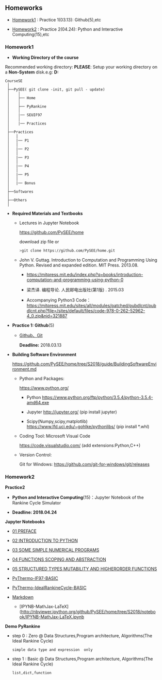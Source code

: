 ## Homeworks

* [Homework1](#homework1) : Practice 1(03.13): Github(5),etc

* [Homework2](#homework2) : Practice 2(04.24): Python and Interactive Computing(15),etc

### Homework1

* **Working Directory of the course**

Recommended working directory: **PLEASE**: Setup your working directory on a **Non-System** disk.e.g: **D:**

```
CourseSE
 │
 ├──PySEE( git clone -init, git pull - update)
 │    │
 │    ├── Home
 │    │      
 │    ├── PyRankine
 │    │        
 │    |── SEUIF97
 │    │
 │    |── Practices
 │        
 ├──Practices
 │   │ 
 │   |── P1
 │   │ 
 │   |── P2
 │   │ 
 │   |── P3
 │   │ 
 │   |── P4
 │   │ 
 │   |── P5
 │   │ 
 │   |── Bonus
 │
 ├──Softwares
 │
 ├──Others
 │

```

* **Required Materials and Textbooks**
 
  * Lectures in Jupyter Notebook

    https://github.com/PySEE/home 
    
    download zip file or 
    ```bash
    >git clone https://github.com/PySEE/home.git 
    ```

  * John V. Guttag. Introduction to Computation and Programming Using Python. Revised and expanded edition. MIT Press. 2013.08.
    
     * https://mitpress.mit.edu/index.php?q=books/introduction-computation-and-programming-using-python-0

     * 梁杰译. 编程导论. 人民邮电出版社(第1版) .  2015.03

     * Accompanying Python3 Code：https://mitpress.mit.edu/sites/all/modules/patched/pubdlcnt/pubdlcnt.php?file=/sites/default/files/code-978-0-262-52962-4_0.zip&nid=321887 

* **Practice 1: Github**(5)

  * [Github、Git](https://github.com/PySEE/Practices/tree/S2018/P1)

    **Deadline:** 2018.03.13

* **Building Software Environment**

   https://github.com/PySEE/home/tree/S2018/guide/BuildingSoftwareEnvironment.md 

  * Python and Packages:
    
      https://www.python.org/ 
      
      * Python https://www.python.org/ftp/python/3.5.4/python-3.5.4-amd64.exe
         
      * Jupyter http://jupyter.org/ (pip install jupyter)
    
      * Scipy(Numpy,scipy,matplotlib)  https://www.lfd.uci.edu/~gohlke/pythonlibs/  (pip install *.whl)

  * Coding Tool: Microsoft Visual Code

      https://code.visualstudio.com/ (add extensions:Python,C++)

  * Version Control:
   
    Git for Windows: https://github.com/git-for-windows/git/releases

###  Homework2

**Practice2**

* **Python and Interactive Computing**(15)：Jupyter Notebook of the Rankine Cycle Simulator 

* **Deadline: 2018.04.24**
 
**Jupyter Notebooks**

* [01 PREFACE](http://nbviewer.ipython.org/github/PySEE/home/tree/S2018/notebook/01_PREFACE.ipynb)

* [02 INTRODUCTION TO PYTHON](http://nbviewer.ipython.org/github/PySEE/home/tree/S2017/notebook/02_INTRODUCTION_TO_PYTHON.ipynb)

* [03 SOME SIMPLE NUMERICAL PROGRAMS](http://nbviewer.ipython.org/github/PySEE/home/tree/S2018/notebook/03_SOME_SIMPLE_NUMERICAL_PROGRAMS.ipynb)

* [04 FUNCTIONS SCOPING AND ABSTRACTION](http://nbviewer.ipython.org/github/PySEE/home/tree/S2018/notebook/04_FUNCTIONS_SCOPING_AND_ABSTRACTION.ipynb)

* [05 STRUCTURED TYPES MUTABILITY AND HIGHERORDER FUNCTIONS](http://nbviewer.ipython.org/github/PySEE/home/tree/S2018/notebook/05_STRUCTURED_TYPES_MUTABILITY_AND_HIGHERORDER_FUNCTIONS.ipynb)

* [PyThermo-IF97-BASIC](http://nbviewer.ipython.org/github/PySEE/home/tree/S2018/notebook/PyThermo-IF97.ipynb)

* [PyThermo-IdealRankineCycle-BASIC](http://nbviewer.ipython.org/github/PySEE/home/tree/S2017/notebook/PyThermo-IdealRankineCycle.ipynb)

* [Markdown](https://github.com/PySEE/home/blob/S2018/guide/Introduction2Markdown.md)

   * [IPYNB-MathJax-LaTeX](http://nbviewer.ipython.org/github/PySEE/home/tree/S2018/notebook/IPYNB-MathJax-LaTeX.ipynb

**Demo PyRankine**

  * step 0 :    Zero @  Data Structures,Program architecture, Algorithms(The Ideal Rankine Cycle)
                    
        simple data type and expression  only

  * step 1 :   Basic @  Data Structures,Program architecture, Algorithms(The Ideal Rankine Cycle)
                    
        list,dict,function
     
  